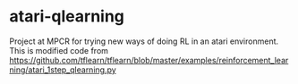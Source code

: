 # atari-qlearning
Project at MPCR for trying new ways of doing RL in an atari environment. This is modified code from https://github.com/tflearn/tflearn/blob/master/examples/reinforcement_learning/atari_1step_qlearning.py
